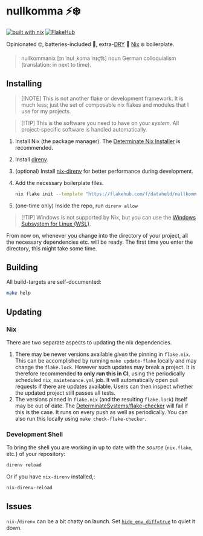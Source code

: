 # nullkomma ⚡️❄️

[![built with nix](https://builtwithnix.org/badge.svg)](https://builtwithnix.org)
[![FlakeHub](https://img.shields.io/endpoint?url=https://flakehub.com/f/dataheld/nullkomma/badge)](https://flakehub.com/flake/dataheld/nullkomma)

Opinionated 🤓,
batteries-included 🔋,
extra-[DRY](https://en.wikipedia.org/wiki/Don%27t_repeat_yourself) 🤌
[Nix](https://nixos.org) ❄️ boilerplate.

> nullkommanix \[ɪn ˈnʊl ˌkɔma ˈnɪçt͡s\] noun German colloquialism (translation: in next to time).

## Installing

> \[!NOTE\]
> This is not another flake or development framework.
> It is much less; just the set of composable nix flakes and modules that I use for my projects.

> \[!TIP\]
> This is the software you need to have on your _system_.
> All project-specific software is handled automatically.

1. Install Nix (the package manager).
   The [Determinate Nix Installer](https://github.com/DeterminateSystems/nix-installer) is recommended.

1. Install [direnv](https://direnv.net).

1. (optional) Install
   [nix-direnv](https://github.com/nix-community/nix-direnv)
   for better performance during development.

1. Add the necessary boilerplate files.

   ```sh
   nix flake init --template "https://flakehub.com/f/dataheld/nullkomma/0.1.*#default"
   ```

1. (one-time only) Inside the repo, run `direnv allow`

> \[!TIP\]
> Windows is not supported by Nix,
> but you can use the
> [Windows Subsystem for Linux (WSL)](https://learn.microsoft.com/en-us/windows/wsl/install).

From now on, whenever you change into the directory of your project,
all the necessary dependencies etc. will be ready.
The first time you enter the directory, this might take some time.

## Building

All build-targets are self-documented:

```sh
make help
```

## Updating

### Nix

There are two separate aspects to updating the nix dependencies.

1. There may be newer versions available _given_ the pinning in `flake.nix`.
   This can be accomplished by running `make update-flake` locally and may change the `flake.lock`.
   However such updates may break a project.
   It is therefore recommended **to only run this in CI**,
   using the periodically scheduled `nix_maintenance.yml` job.
   It will automatically open pull requests if there are updates available.
   Users can then inspect whether the updated project still passes all tests.
1. The versions pinned in `flake.nix` (and the resulting `flake.lock`) itself may be out of date.
   The [DeterminateSystems/flake-checker](https://github.com/DeterminateSystems/flake-checker) will fail if this is the case.
   It runs on every push as well as periodically.
   You can also run this locally using `make check-flake-checker`.

### Development Shell

To bring the shell you are working in up to date with the _source_
(`nix.flake`, etc.)
of your repository:

```sh
direnv reload
```

Or if you have `nix-direnv` installed,:

```sh
nix-direnv-reload
```

## Issues

`nix-`/`direnv` can be a bit chatty on launch.
Set [`hide_env_diff=true`](https://direnv.net/man/direnv.toml.1.html) to quiet it down.
